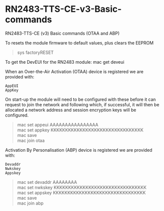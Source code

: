 # RN2483-TTS-CE-v3-Basic-commands
RN2483-TTS-CE (v3) Basic commands (OTAA and ABP) 

To resets the module firmware to default values, plus clears the EEPROM
> sys factoryRESET

To get the DevEUI for the RN2483 module:
mac get deveui

When an Over-the-Air Activation (OTAA) device is registered we are provided with:

    AppEUI
    AppKey

On start-up the module will need to be configured with these before it can request to join the network and following which, if successful, it will then be allocated a network address and session encryption keys will be configured.

> mac set appeui AAAAAAAAAAAAAAAA             
> mac set appkey KKKKKKKKKKKKKKKKKKKKKKKKKKKKKKKK               
> mac save                
> mac join otaa             

Activation By Personalisation (ABP) device is registered we are provided with:

    Devaddr
    Nwkskey
    Appskey

> mac set devaddr AAAAAAAA                           
> mac set nwkskey KKKKKKKKKKKKKKKKKKKKKKKKKKKKKKKK   
> mac set appskey KKKKKKKKKKKKKKKKKKKKKKKKKKKKKKKK   
> mac save                                           
> mac join abp                                       
